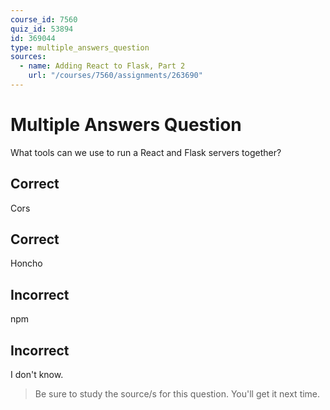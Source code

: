 ```yaml
---
course_id: 7560
quiz_id: 53894
id: 369044
type: multiple_answers_question
sources:
  - name: Adding React to Flask, Part 2
    url: "/courses/7560/assignments/263690"
---
```


# Multiple Answers Question

What tools can we use to run a React and Flask servers together?

## Correct

Cors

## Correct

Honcho

## Incorrect

npm

## Incorrect

I don't know.

> Be sure to study the source/s for this question. You'll get it next time.
